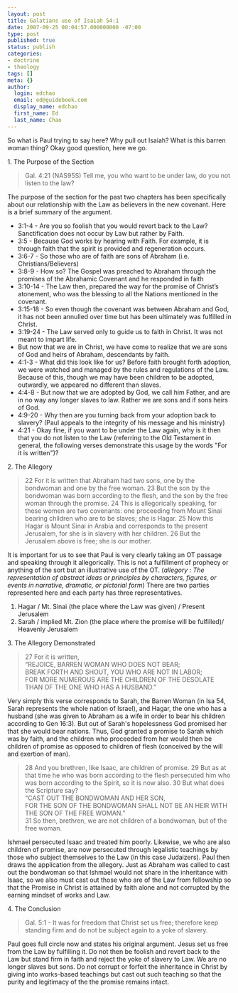 ```yaml
---
layout: post
title: Galatians use of Isaiah 54:1
date: 2007-09-25 00:04:57.000000000 -07:00
type: post
published: true
status: publish
categories:
- doctrine
- theology
tags: []
meta: {}
author:
  login: edchao
  email: ed@guidebook.com
  display_name: edchao
  first_name: Ed
  last_name: Chao
---
```

<p>So what is Paul trying to say here?  Why pull out Isaiah?  What is this barren woman thing? Okay good question, here we go.</p>
<p>1. The Purpose of the Section</p>
<blockquote><p>Gal. 4:21 (NAS95S)   Tell me, you who want to be under law, do you not listen to the law?</p></blockquote>
<p align="left">The purpose of the section for the past two chapters has been specifically about our relationship with the Law as believers in the new covenant. Here is a brief summary of the argument.</p>
<ul>
<li>3:1-4 - Are you so foolish that you would revert back to the Law? Sanctification does not occur by Law but rather by Faith.</li>
<li>3:5 - Because God works by hearing with Faith. For example, it is through faith that the spirit is provided and regeneration occurs.</li>
<li>3:6-7 - So those who are of faith are sons of Abraham (i.e. Christians/Believers)</li>
<li>3:8-9 - How so? The Gospel was preached to Abraham through the promises of the Abrahamic Covenant and he responded in faith</li>
<li>3:10-14 - The Law then, prepared the way for the promise of Christ’s atonement, who was the blessing to all the Nations mentioned in the covenant.</li>
<li>3:15-18 - So even though the covenant was between Abraham and God, it has not been annulled over time but has been ultimately was fulfilled in Christ.</li>
<li>3:19-24 - The Law served only to guide us to faith in Christ. It was not meant to impart life.</li>
<li>But now that we are in Christ, we have come to realize that we are sons of God and heirs of Abraham, descendants by faith.</li>
<li>4:1-3 - What did this look like for us?  Before faith brought forth adoption, we were watched and managed by the rules and regulations of the Law.  Because of this, though we may have been children to be adopted, outwardly, we appeared no different than slaves.</li>
<li>4:4-8 - But now that we are adopted by God, we call him Father, and are in no way any longer slaves to law. Rather we are sons and if sons heirs of God.</li>
<li>4:9-20 - Why then are you turning back from your adoption back to slavery? (Paul appeals to the integrity of his message and his ministry)</li>
<li>4:21 - Okay fine, if you want to be under the Law again, why is it then that you do not listen to the Law (referring to the Old Testament in general, the following verses demonstrate this usage by the words "For it is written")?</li>
</ul>
<p>2. The Allegory</p>
<blockquote><p>22 For it is written that Abraham had two sons, one by the bondwoman and one by the free woman.  23 But the son by the bondwoman was born according to the flesh, and the son by the free woman through the promise.  24 This is allegorically speaking, for these women are two covenants: one proceeding from Mount Sinai bearing children who are to be slaves; she is Hagar.  25 Now this Hagar is Mount Sinai in Arabia and corresponds to the present Jerusalem, for she is in slavery with her children.  26 But the Jerusalem above is free; she is our mother.</p></blockquote>
<p>It is important for us to see that Paul is very clearly taking an OT passage and speaking through it allegorically.  This is not a fulfillment of prophecy or anything of the sort but an illustrative use of the OT. (<em>allegory : The representation of abstract ideas or principles by characters, figures, or events in narrative, dramatic, or pictorial form</em>)  There are two parties represented here and each party has three representatives.</p>
<ol>
<li>Hagar / Mt. Sinai (the place where the Law was given) / Present Jerusalem</li>
<li>Sarah / implied Mt. Zion (the place where the promise will be fulfilled)/ Heavenly Jerusalem</li>
</ol>
<p>3. The Allegory Demonstrated</p>
<blockquote><p>27 For it is written,<br />
“REJOICE, BARREN WOMAN WHO DOES NOT BEAR;<br />
BREAK FORTH AND SHOUT, YOU WHO ARE NOT IN LABOR;<br />
FOR MORE NUMEROUS ARE THE CHILDREN OF THE DESOLATE<br />
THAN OF THE ONE WHO HAS A HUSBAND.”</p></blockquote>
<p>Very simply this verse corresponds to Sarah, the Barren Woman (in Isa 54, Sarah represents the whole nation of Israel), and Hagar, the one who has a husband (she was given to Abraham as a wife in order to bear his children according to Gen 16:3).  But out of Sarah's hopelessness God promised her that she would bear nations.  Thus, God granted a promise to Sarah which was by faith, and the children who proceeded from her would then be children of promise as opposed to children of flesh (conceived by the will and exertion of man).</p>
<blockquote><p> 28 And you brethren, like Isaac, are children of promise.  29 But as at that time he who was born according to the flesh persecuted him who was born according to the Spirit, so it is now also.  30 But what does the Scripture say?<br />
“CAST OUT THE BONDWOMAN AND HER SON,<br />
FOR THE SON OF THE BONDWOMAN SHALL NOT BE AN HEIR WITH THE SON OF THE FREE WOMAN.”<br />
31 So then, brethren, we are not children of a bondwoman, but of the free woman.</p></blockquote>
<p>Ishmael persecuted Isaac and treated him poorly.  Likewise, we who are also children of promise, are now persecuted through legalistic teachings by those who subject themselves to the Law (in this case Judaizers).  Paul then draws the application from the allegory.  Just as Abraham was called to cast out the bondwoman so that Ishmael would not share in the inheritance with Isaac, so we also must cast out those who are of the Law from  fellowship so that the Promise in Christ is attained by faith alone and not corrupted by the earning mindset of works and Law.</p>
<p>4. The Conclusion</p>
<blockquote><p>Gal. 5:1 - It was for freedom that Christ set us free; therefore keep standing firm and do not be subject again to a yoke of slavery.</p></blockquote>
<p>Paul goes full circle now and states his original argument.  Jesus set us free from the Law by fulfilling it.  Do not then be foolish and revert back to the Law but stand firm in faith and reject the yoke of slavery to Law.  We are no longer slaves but sons. Do not corrupt or forfeit the inheritance in Christ by giving into works-based teachings but cast out such teaching so that the purity and legitimacy of the the promise remains intact.</p>
